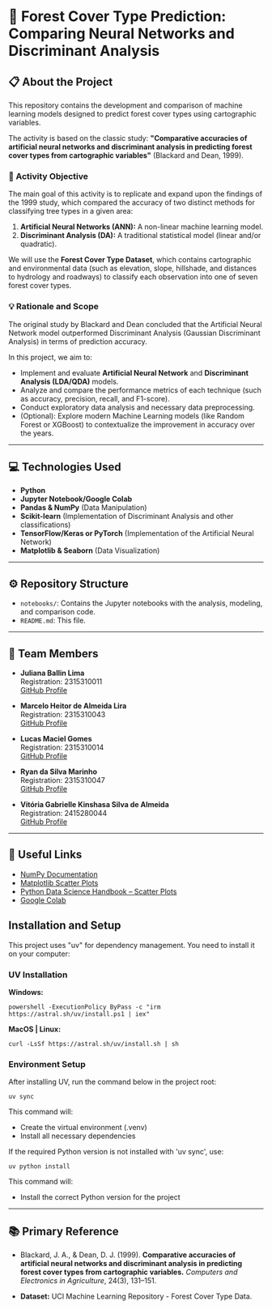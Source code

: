 # 🌳 Forest Cover Type Prediction: Comparing Neural Networks and Discriminant Analysis

## 📋 About the Project

This repository contains the development and comparison of machine learning models designed to predict forest cover types using cartographic variables.

The activity is based on the classic study: **"Comparative accuracies of artificial neural networks and discriminant analysis in predicting forest cover types from cartographic variables"** (Blackard and Dean, 1999).

### 🎯 Activity Objective

The main goal of this activity is to replicate and expand upon the findings of the 1999 study, which compared the accuracy of two distinct methods for classifying tree types in a given area:

1.  **Artificial Neural Networks (ANN):** A non-linear machine learning model.
2.  **Discriminant Analysis (DA):** A traditional statistical model (linear and/or quadratic).

We will use the **Forest Cover Type Dataset**, which contains cartographic and environmental data (such as elevation, slope, hillshade, and distances to hydrology and roadways) to classify each observation into one of seven forest cover types.

### 💡 Rationale and Scope

The original study by Blackard and Dean concluded that the Artificial Neural Network model outperformed Discriminant Analysis (Gaussian Discriminant Analysis) in terms of prediction accuracy.

In this project, we aim to:

* Implement and evaluate **Artificial Neural Network** and **Discriminant Analysis (LDA/QDA)** models.
* Analyze and compare the performance metrics of each technique (such as accuracy, precision, recall, and F1-score).
* Conduct exploratory data analysis and necessary data preprocessing.
* (Optional): Explore modern Machine Learning models (like Random Forest or XGBoost) to contextualize the improvement in accuracy over the years.

---

## 💻 Technologies Used

* **Python**
* **Jupyter Notebook/Google Colab**
* **Pandas & NumPy** (Data Manipulation)
* **Scikit-learn** (Implementation of Discriminant Analysis and other classifications)
* **TensorFlow/Keras or PyTorch** (Implementation of the Artificial Neural Network)
* **Matplotlib & Seaborn** (Data Visualization)

---

## ⚙️ Repository Structure

* `notebooks/`: Contains the Jupyter notebooks with the analysis, modeling, and comparison code.
* `README.md`: This file.

---

## 👥 Team Members

- **Juliana Ballin Lima**  
    Registration: 2315310011   
    [GitHub Profile](https://github.com/JulianaBallin)

- **Marcelo Heitor de Almeida Lira**  
    Registration: 2315310043  
    [GitHub Profile](https://github.com/Marcelo-Heitor-de-Almeida-Lira)

- **Lucas Maciel Gomes**  
    Registration: 2315310014  
    [GitHub Profile](https://github.com/lucassmaciel)

- **Ryan da Silva Marinho**  
    Registration: 2315310047  
    [GitHub Profile](https://github.com/RyanDaSilvaMarinho)

- **Vitória Gabrielle Kinshasa Silva de Almeida**  
    Registration: 2415280044  
    [GitHub Profile](httos://github.com/VitoriaKinshasa)

---


## 🔗 Useful Links

- [NumPy Documentation](https://numpy.org/doc/stable/)  
- [Matplotlib Scatter Plots](https://matplotlib.org/3.3.0/api/_as_gen/matplotlib.pyplot.scatter.html)  
- [Python Data Science Handbook – Scatter Plots](https://jakevdp.github.io/PythonDataScienceHandbook/04.02-simple-scatter-plots.html)  
- [Google Colab](http://colab.research.google.com/)  

## Installation and Setup

This project uses "uv" for dependency management. You need to install it on your computer:

### UV Installation

**Windows:**
```
powershell -ExecutionPolicy ByPass -c "irm https://astral.sh/uv/install.ps1 | iex"
``` 

**MacOS | Linux:**
```
curl -LsSf https://astral.sh/uv/install.sh | sh
``` 

### Environment Setup

After installing UV, run the command below in the project root:
```
uv sync
``` 

This command will:
- Create the virtual environment (.venv)
- Install all necessary dependencies

If the required Python version is not installed with 'uv sync', use:
```
uv python install
``` 
This command will:
- Install the correct Python version for the project
---


## 📚 Primary Reference

* Blackard, J. A., & Dean, D. J. (1999). **Comparative accuracies of artificial neural networks and discriminant analysis in predicting forest cover types from cartographic variables.** *Computers and Electronics in Agriculture*, 24(3), 131–151.<p>
* **Dataset:** UCI Machine Learning Repository - Forest Cover Type Data.